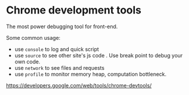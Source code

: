 # Chrome development tools



The most power debugging tool for front-end.

Some common usage:

* use `console` to log and quick script
* use `source` to see other site's js code . Use break point to debug your own code.
* use `network` to see files and requests
* use  `profile` to monitor memory heap, computation bottleneck.

https://developers.google.com/web/tools/chrome-devtools/

